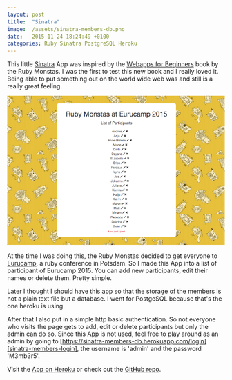 ```yaml
---
layout: post
title:  "Sinatra"
image:  /assets/sinatra-members-db.png
date:   2015-11-24 18:24:49 +0100
categories: Ruby Sinatra PostgreSQL Heroku
---
```

This little [Sinatra][sinatra] App was inspired by the [Webapps for Beginners][rubymonstas-webapps] book by the Ruby Monstas. I was the first to test this new book and I really loved it. Being able to put something out on the world wide web was and still is a really great feeling.

![sinatra members screenshot](/assets/sinatramembers_2015-11-24.png)

At the time I was doing this, the Ruby Monstas decided to get everyone to [Eurucamp][eurucamp], a ruby conference in Potsdam. So I made this App into a list of participant of Eurucamp 2015. You can add new participants, edit their names or delete them. Pretty simple.

Later I thought I should have this app so that the storage of the members is not a plain text file but a database. I went for PostgeSQL because that's the one heroku is using.

After that I also put in a simple http basic authentication. So not everyone who visits the page gets to add, edit or delete participants but only the admin can do so. Since this App is not used, feel free to play around as an admin by going to [https://sinatra-members-db.herokuapp.com/login][sinatra-members-login], the username is 'admin' and the password 'M3mb3r5'.

Visit the [App on Heroku][sinatra-members] or check out the [GitHub repo][github-sinatra].

<!--end-row-->

[sinatra]: http://www.sinatrarb.com/
[rubymonstas-webapps]: http://webapps-for-beginners.rubymonstas.org/
[eurucamp]: http://2015.eurucamp.org/
[sinatra-members]: https://sinatra-members-db.herokuapp.com/members
[sinatra-members-login]: https://sinatra-members-db.herokuapp.com/login
[github-sinatra]: https://github.com/lisbethmarianne/sinatra-members-db
